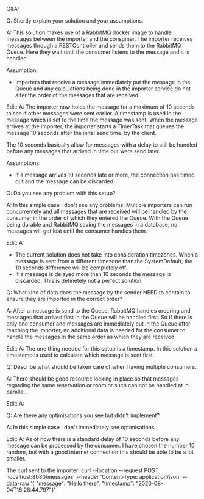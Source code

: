 Q&A:

Q: Shortly explain your solution and your assumptions.

A: This solution makes use of a RabbitMQ docker image to handle messages between the importer and the consumer. The importer receives messages through a RESTController and sends them to the RabbitMQ Queue. Here they wait until the consumer listens to the message and it is handled. 

Assumption:
  - Importers that receive a message immediately put the message in the Queue and any calculations being done in the importer service do not alter the order of the messages that 
are received.

Edit:
A: The importer now holds the message for a maximum of 10 seconds to see if other messages were sent earlier. A timestamp is used in the message which is set to the time the message was sent. When the message arrives at the importer, the importer starts a TimerTask that queues the message 10 seconds after the inital send time.
by the client. 

The 10 seconds basically allow for messages with a delay to still be handled before any messages that arrived in time but were send later.

Assumptions:
  - If a message arrives 10 seconds late or more, the connection has timed out and the message can be discarded.

Q: Do you see any problem with this setup?

A: In this simple case I don't see any problems. Multiple importers can run concurrentely and all messages that are received will be handled by the consumer in the order of which they entered the Queue. With the Queue being durable and RabbitMQ saving the messages in a database, no messages will get lost until the consumer handles them.

Edit:
A: 
  - The current solution does not take into consideration timezones. When a message is sent from a different timezone than the SystemDefault, the 10 seconds difference will be completely off.
  - If a message is delayed more than 10 seconds the message is discarded. This is definetely not a perfect solution. 

Q: What kind of data does the message by the sender NEED to contain to ensure they are imported in the correct order?

A: After a message is send to the Queue, RabbitMQ handles ordering and messages that arrived first in the Queue will be handled first. So if there is only one consumer and 
messages are immediately put in the Queue after reaching the importer, no additional data is needed for the consumer to handle the messages in the same order as which they are 
received.

Edit:
A: The one thing needed for this setup is a timestamp. In this solution a timestamp is used to calculate which message is sent first.

Q: Describe what should be taken care of when having multiple consumers.

A: There should be good resource locking in place so that messages regarding the same reservation or room or such can not be handled at in parallel.

Edit:
A: 

Q: Are there any optimisations you see but didn't implement?

A: In this simple case I don't immediately see optimisations.

Edit:
A: As of now there is a standard delay of 10 seconds before any message can be processed by the consumer. I have chosen the number 10 random, but with a good internet connection this should be able to be a lot smaller.

The curl sent to the importer:
curl --location --request POST 'localhost:8080/messages' --header 'Content-Type: application/json' --data-raw '{ "message": "Hello there", "timestamp": "2020-08-04T16:28:44.797"}'
